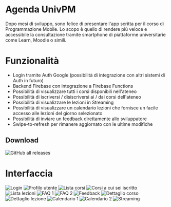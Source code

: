 ﻿# Agenda UnivPM

Dopo mesi di sviluppo, sono felice di presentare l'app scritta per il corso di Programmazione Mobile. 
Lo scopo è quello di rendere più veloce e accessibile la consultazione tramite smartphone di piattaforme universitarie come Learn, Moodle o simili.

# Funzionalità

- Login tramite Auth Google (possibilità di integrazione con altri sistemi di Auth in futuro)
- Backend Firebase con integrazione a Firebase Functions
- Possibilità di visualizzare tutti i corsi disponibili nell'ateneo
- Possibilità di iscriversi / disiscriversi ai / dai corsi dell'ateneo
- Possibilità di visualizzare le lezioni in Streaming
- Possibilità di visualizzare un calendario lezioni che fornisce un facile accesso alle lezioni del giorno selezionato
- Possibilità di inviare un feedback direttamente allo sviluppatore
- Swipe-to-refresh per rimanere aggiornato con le ultime modifiche


## Download

![GitHub all releases](https://img.shields.io/github/downloads/federicobenedetti/AgendaUnivPM-kt/total)


# Interfaccia

![Login](https://raw.githubusercontent.com/federicobenedetti/AgendaUnivPM-kt/master/Screenshots/Login.png?token=AGIXY2UG4NCYDKRJREN4CR3BGXMCM) ![Profilo utente](https://raw.githubusercontent.com/federicobenedetti/AgendaUnivPM-kt/master/Screenshots/Profilo.png) ![Lista corsi](https://raw.githubusercontent.com/federicobenedetti/AgendaUnivPM-kt/master/Screenshots/Lista%20corsi.png) ![Corsi a cui sei iscritto](https://raw.githubusercontent.com/federicobenedetti/AgendaUnivPM-kt/master/Screenshots/Corsi%20a%20cui%20sei%20iscritto.png) ![Lista lezioni](https://raw.githubusercontent.com/federicobenedetti/AgendaUnivPM-kt/master/Screenshots/Lista%20lezioni.png) ![FAQ 1](https://raw.githubusercontent.com/federicobenedetti/AgendaUnivPM-kt/master/Screenshots/FAQ%201.png) ![FAQ 2](https://raw.githubusercontent.com/federicobenedetti/AgendaUnivPM-kt/master/Screenshots/FAQ%202.png) ![Feedback](https://raw.githubusercontent.com/federicobenedetti/AgendaUnivPM-kt/master/Screenshots/Feedback.png) ![Dettaglio corso](https://raw.githubusercontent.com/federicobenedetti/AgendaUnivPM-kt/master/Screenshots/Dettaglio%20corso.png) ![Dettaglio lezione](https://raw.githubusercontent.com/federicobenedetti/AgendaUnivPM-kt/master/Screenshots/Dettaglio%20lezione.png) ![Calendario 1](https://raw.githubusercontent.com/federicobenedetti/AgendaUnivPM-kt/master/Screenshots/Calendario%20lezioni%201.png) ![Calendario 2](https://raw.githubusercontent.com/federicobenedetti/AgendaUnivPM-kt/master/Screenshots/Calendario%20lezioni%202.png) ![Streaming](https://raw.githubusercontent.com/federicobenedetti/AgendaUnivPM-kt/master/Screenshots/Streaming.png)  


